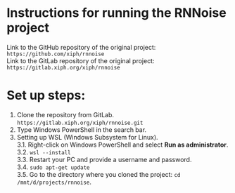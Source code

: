 # Instructions for running the RNNoise project

Link to the GitHub repository of the original project: 
``https://github.com/xiph/rnnoise``<br>
Link to the GitLab repository of the original project: 
``https://gitlab.xiph.org/xiph/rnnoise``<br>

# Set up steps:
1. Clone the repository from GitLab.<br>
   ``https://gitlab.xiph.org/xiph/rnnoise.git``<br>
2. Type Windows PowerShell in the search bar.<br>
3. Setting up WSL (Windows Subsystem for Linux).<br>
   3.1. Right-click on Windows PowerShell and select **Run as administrator**.<br>
   3.2. ``wsl --install``<br>
   3.3. Restart your PC and provide a username and password.<br>
   3.4. ``sudo apt-get update``<br>
   3.5. Go to the directory where you cloned the project: ``cd /mnt/d/projects/rnnoise``.<br>
   
